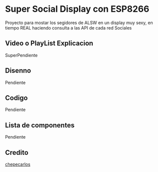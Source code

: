 # Super Social Display con ESP8266

Proyecto para mostar los segidores de ALSW en un display muy sexy, en tiempo REAL haciendo consulta a las API de cada red Sociales

## Video o PlayList Explicacion

SuperPendiente

## Disenno

Pendiente

## Codigo

Pendiente

## Lista de componentes

Pendiente

## Credito

[chepecarlos](http://github.com/chepecarlos)
